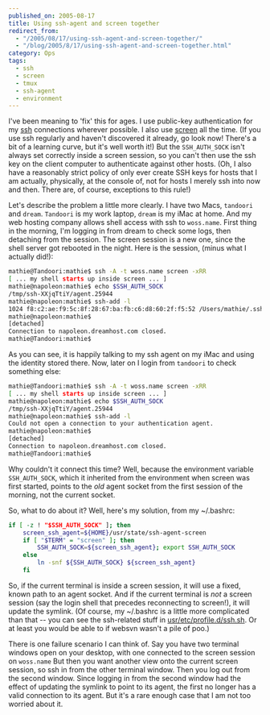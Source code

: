 ```yaml
---
published_on: 2005-08-17
title: Using ssh-agent and screen together
redirect_from:
  - "/2005/08/17/using-ssh-agent-and-screen-together/"
  - "/blog/2005/8/17/using-ssh-agent-and-screen-together.html"
category: Ops
tags:
  - ssh
  - screen
  - tmux
  - ssh-agent
  - environment
---
```

I've been meaning to 'fix' this for ages.  I use public-key authentication for my [ssh](http://www.openssh.com/) connections wherever possible.  I also use [screen](http://www.gnu.org/software/screen/) all the time.  (If you use ssh regularly and haven't discovered it already, go look now!  There's a bit of a learning curve, but it's well worth it!)  But the <code>SSH_AUTH_SOCK</code> isn't always set correctly inside a screen session, so you can't then use the ssh key on the client computer to authenticate against other hosts.  (Oh, I also have a reasonably strict policy of only ever create SSH keys for hosts that I am actually, physically, at the console of, not for hosts I merely ssh into now and then.  There are, of course, exceptions to this rule!)

Let's describe the problem a little more clearly.  I have two Macs, <code>tandoori</code> and <code>dream</code>.  <code>Tandoori</code> is my work laptop, <code>dream</code> is my iMac at home.  And my web hosting company allows shell access with ssh to <code>woss.name</code>.  First thing in the morning, I'm logging in from dream to check some logs, then detaching from the session.  The screen session is a new one, since the shell server got rebooted in the night.  Here is the session, (minus what I actually did!):

```bash
mathie@Tandoori:mathie$ ssh -A -t woss.name screen -xRR
[ ... my shell starts up inside screen ... ]
mathie@napoleon:mathie$ echo $SSH_AUTH_SOCK
/tmp/ssh-XXjqTtiY/agent.25944
mathie@napoleon:mathie$ ssh-add -l
1024 f8:c2:ae:f9:5c:8f:28:67:ba:fb:c6:d8:60:2f:f5:52 /Users/mathie/.ssh/id_dsa (DSA)
mathie@napoleon:mathie$
[detached]
Connection to napoleon.dreamhost.com closed.
mathie@Tandoori:mathie$
```

As you can see, it is happily talking to my ssh agent on my iMac and using the identity stored there.  Now, later on I login from <code>tandoori</code> to check something else:

```bash
mathie@Tandoori:mathie$ ssh -A -t woss.name screen -xRR
[ ... my shell starts up inside screen ... ]
mathie@napoleon:mathie$ echo $SSH_AUTH_SOCK
/tmp/ssh-XXjqTtiY/agent.25944
mathie@napoleon:mathie$ ssh-add -l
Could not open a connection to your authentication agent.
mathie@napoleon:mathie$
[detached]
Connection to napoleon.dreamhost.com closed.
mathie@Tandoori:mathie$
```

Why couldn't it connect this time?  Well, because the environment variable <code>SSH_AUTH_SOCK</code>, which it inherited from the environment when screen was first started, points to the <em>old</em> agent socket from the first session of the morning, not the current socket.

So, what to do about it?  Well, here's my solution, from my ~/.bashrc:

```bash
if [ -z ! "$SSH_AUTH_SOCK" ]; then
    screen_ssh_agent=${HOME}/usr/state/ssh-agent-screen
    if [ "$TERM" = "screen" ]; then
        SSH_AUTH_SOCK=${screen_ssh_agent}; export SSH_AUTH_SOCK
    else
        ln -snf ${SSH_AUTH_SOCK} ${screen_ssh_agent}
    fi
```

So, if the current terminal is inside a screen session, it will use a fixed, known path to an agent socket.  And if the current terminal is <em>not</em> a screen session (say the login shell that precedes reconnecting to screen!), it will update the symlink.  (Of course, my ~/.bashrc is a little more complicated than that -- you can see the ssh-related stuff in [usr/etc/profile.d/ssh.sh](/svn/mathie/homedir/trunk/usr/etc/profile.d/ssh.sh).  Or at least you would be able to if websvn wasn't a pile of poo.)

There is one failure scenario I can think of.  Say you have two terminal windows open on your desktop, with one connected to the screen session on <code>woss.name</code>  But then you want another view onto the current screen session, so ssh in from the other terminal window.  Then you log out from the second window.  Since logging in from the second window had the effect of updating the symlink to point to its agent, the first no longer has a valid connection to its agent.  But it's a rare enough case that I am not too worried about it.
